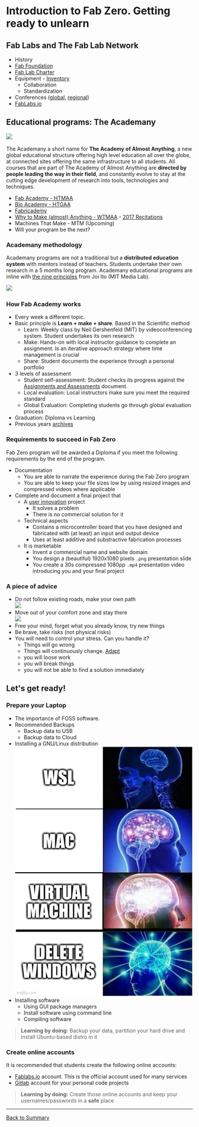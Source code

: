 # Introduction to Fab Zero. Getting ready to unlearn

## Fab Labs and The Fab Lab Network

* History
* [Fab Foundation](http://fabfoundation.org)
* [Fab Lab Charter](http://fab.cba.mit.edu/about/charter/)
* Equipment - [Inventory](https://docs.google.com/spreadsheets/d/1U-jcBWOJEjBT5A0N84IUubtcHKMEMtndQPLCkZCkVsU/pub?single=true&gid=0&output=html)
  * Collaboration
  * Standardization
* Conferences ([global](https://fabevent.org/), [regional](https://fablabo.com/fan6/))
* [FabLabs.io](http://fablabs.io)

## Educational programs: The Academany

![](./img/intro/academany.png)

The Academany a short name for **The Academy of Almost Anything**, a new global educational structure offering high level education all over the globe, at connected sites offering the same infrastructure to all students. All courses that are part of The Academy of Almost Anything are **directed by people leading the way in their field**, and constantly evolve to stay at the cutting edge development of research into tools, technologies and techniques.

* [Fab Academy - HTMAA](http://fabacademy.org/)
* [Bio Academy - HTGAA](http://bio.academany.org/)
* [Fabricademy](http://textile-academy.org/)
* [Why to Make (almost) Anything - WTMAA](http://academany.org/design/) - [2017 Recitations](http://archive.fabacademy.org/archives/2017/master/lectures/index.html)
* Machines That Make - MTM (Upcoming)
* Will your program be the next?

### Academany methodology

Academany programs are not a traditional but a **distributed education system** with mentors instead of teachers. Students undertake their own research in a 5 months long program. Academany educational programs are inline with [the nine principles](http://media.mit.edu/about/principles) from Joi Ito (MIT Media Lab).

![](./img/intro/principles.jpeg)

### How Fab Academy works

* Every week a different topic.
* Basic principle is **Learn + make + share**. Based in the Scientific method
  * Learn: Weekly class by Neil Gershenfeld (MIT) by videoconferencing system. Student undertakes its own research
  * Make: Hands-on with local instructor guidance to complete an assignment. Is an iterative approach strategy where time management is crucial
  * Share: Student documents the experience through a personal portfolio
* 3 levels of assessment
  * Student self-assessment: Student checks its progress against the [Assignments and Assessments](https://fabacademy.org/2022/nueval/) document.
  * Local evaluation: Local instructors make sure you meet the required standard
  * Global Evaluation: Completing students go through global evaluation process
* Graduation: Diploma vs Learning
* Previous years [archives](https://fabacademy.org/2022/prior.html)

### Requirements to succeed in Fab Zero

Fab Zero program will be awarded a Diploma if you meet the following requirements by the end of the program.

* Documentation
  * You are able to narrate the experience during the Fab Zero program
  * You are able to keep your file sizes low by using resized images and compressed videos where applicable
* Complete and document a final project that
  * A [user innovation](https://www.youtube.com/watch?v=Cbydupv1EjQ) project
    * It solves a problem
    * There is no commercial solution for it
  * Technical aspects
    * Contains a microcontroller board that you have designed and fabricated with (at least) an input and output device
    * Uses at least additive and substractive fabrication processes
  * It is marketable
    * Invent a  commercial name and website domain
    * You design a (beautiful) 1920x1080 pixels `.png` presentation slide
    * You create a 30s compressed 1080pp `.mp4` presentation video introducing you and your final project

### A piece of advice

* Do not follow existing roads, make your own path  
![](img/intro/makeyourpath.png)
* Move out of your comfort zone and stay there  
![](../diagrams/comfort.png)
* Free your mind, forget what you already know, try new things
* Be brave, take risks (not physical risks)
* You will need to control your stress. Can you handle it?
  * Things will go wrong
  * Things will continuously change. [Adapt](https://www.adaptmanifesto.org/)
  * you will loose work
  * you will break things
  * you will not be able to find a solution immediately

## Let's get ready!

### Prepare your Laptop

* The importance of FOSS software.
* Recommended Backups
  * Backup data to USB
  * Backup data to Cloud
* Installing a GNU/Linux distribution
![](img/intro/linux.jpg)
* Installing software
  * Using GUI package managers
  * Install software using command line
  * Compiling software

> **Learning by doing:** Backup your data, partition your hard drive and install Ubuntu-based distro in it

### Create online accounts

It is recommended that students create the following online accounts:

* [Fablabs.io](fablabs.io) account. This is the official account used for many services
* [Gitlab](https://gitlab.com/users/sign_in) account for your personal code projects

> **Learning by doing:** Create those online accounts and keep your usernames/passwords in a **safe** place

---
[Back to Summary](../summary.md)
